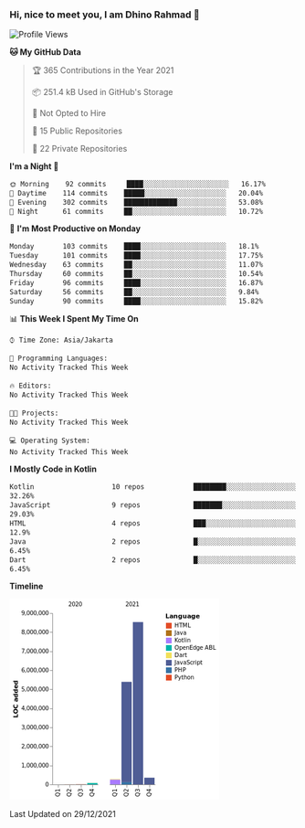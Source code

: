 ### Hi, nice to meet you, I am Dhino Rahmad 👋
<!--START_SECTION:waka-->
![Profile Views](http://img.shields.io/badge/Profile%20Views-0-blue)

**🐱 My GitHub Data** 

> 🏆 365 Contributions in the Year 2021
 > 
> 📦 251.4 kB Used in GitHub's Storage 
 > 
> 🚫 Not Opted to Hire
 > 
> 📜 15 Public Repositories 
 > 
> 🔑 22 Private Repositories  
 > 
**I'm a Night 🦉** 

```text
🌞 Morning    92 commits     ████░░░░░░░░░░░░░░░░░░░░░   16.17% 
🌆 Daytime    114 commits    █████░░░░░░░░░░░░░░░░░░░░   20.04% 
🌃 Evening    302 commits    █████████████░░░░░░░░░░░░   53.08% 
🌙 Night      61 commits     ██░░░░░░░░░░░░░░░░░░░░░░░   10.72%

```
📅 **I'm Most Productive on Monday** 

```text
Monday       103 commits    ████░░░░░░░░░░░░░░░░░░░░░   18.1% 
Tuesday      101 commits    ████░░░░░░░░░░░░░░░░░░░░░   17.75% 
Wednesday    63 commits     ██░░░░░░░░░░░░░░░░░░░░░░░   11.07% 
Thursday     60 commits     ██░░░░░░░░░░░░░░░░░░░░░░░   10.54% 
Friday       96 commits     ████░░░░░░░░░░░░░░░░░░░░░   16.87% 
Saturday     56 commits     ██░░░░░░░░░░░░░░░░░░░░░░░   9.84% 
Sunday       90 commits     ████░░░░░░░░░░░░░░░░░░░░░   15.82%

```


📊 **This Week I Spent My Time On** 

```text
⌚︎ Time Zone: Asia/Jakarta

💬 Programming Languages: 
No Activity Tracked This Week

🔥 Editors: 
No Activity Tracked This Week

🐱‍💻 Projects: 
No Activity Tracked This Week

💻 Operating System: 
No Activity Tracked This Week

```

**I Mostly Code in Kotlin** 

```text
Kotlin                   10 repos            ████████░░░░░░░░░░░░░░░░░   32.26% 
JavaScript               9 repos             ███████░░░░░░░░░░░░░░░░░░   29.03% 
HTML                     4 repos             ███░░░░░░░░░░░░░░░░░░░░░░   12.9% 
Java                     2 repos             █░░░░░░░░░░░░░░░░░░░░░░░░   6.45% 
Dart                     2 repos             █░░░░░░░░░░░░░░░░░░░░░░░░   6.45%

```


**Timeline**

![Chart not found](https://raw.githubusercontent.com/Dhino12/Dhino12/master/charts/bar_graph.png) 


 Last Updated on 29/12/2021
<!--END_SECTION:waka-->
 
